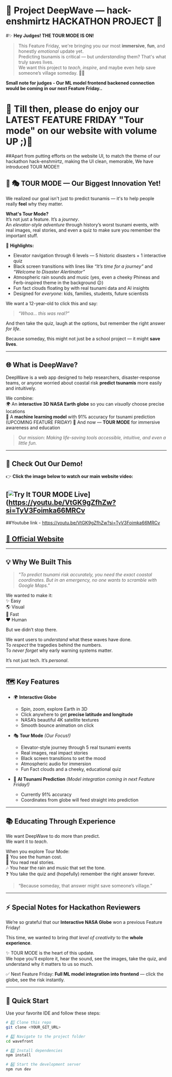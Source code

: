 # 🌊 Project DeepWave — hack-enshmirtz HACKATHON PROJECT 🚀

 #✨ **Hey Judges! THE TOUR MODE IS ON!**  
 
> This Feature Friday, we're bringing you our most **immersive**, **fun**, and honestly *emotional* update yet.  
> Predicting tsunamis is critical — but *understanding* them? That's what truly saves lives.  
> We want this project to *teach*, *inspire*, and maybe even help save someone’s village someday. 💙🌊

**Small note for judges - Our ML model frontend backened connection would be coming in our next Feature Friday..**  
# 🌊 Till then, please do enjoy our LATEST FEATURE FRIDAY "Tour mode" on our website with volume UP ;)🚀
##Apart from putting efforts on the website UI, to match the theme of our hackathon hack-enshmirtz, making the UI clean, memorable, We have introduced TOUR MODE!!

## 🎢 🎭 **TOUR MODE — Our Biggest Innovation Yet!**

We realized our goal isn't just to predict tsunamis — it's to help people really **feel** why they matter.  

**What's Tour Mode?**  
It’s not just a feature. It’s a *journey*.  
An *elevator-style adventure* through history’s worst tsunami events, with real images, real stories, and even a quiz to make sure you remember the important stuff.  

🌌 **Highlights:**  
- Elevator navigation through 6 levels — 5 historic disasters + 1 interactive quiz  
- Black screen transitions with lines like *“It’s time for a journey”* and *“Welcome to Disaster Alertinator”*  
- Atmospheric rain sounds and music (yes, even a cheeky Phineas and Ferb-inspired theme in the background 😉)  
- Fun fact clouds floating by with real tsunami data and AI insights  
- Designed for *everyone*: kids, families, students, future scientists  

We want a 12-year-old to click this and say:  
> *“Whoa… this was real?”*  

And then take the quiz, laugh at the options, but remember the right answer *for life*.  

Because someday, this might not just be a school project — it might **save lives**.  

---

## 🌐 **What is DeepWave?**

DeepWave is a web app designed to help researchers, disaster-response teams, or anyone worried about coastal risk **predict tsunamis** more easily and intuitively.  

We combine:  
🌍 An **interactive 3D NASA Earth globe** so you can *visually* choose precise locations  
🧠 A **machine learning model** with 91% accuracy for tsunami prediction  (UPCOMING FEATURE FRIDAY)
🎢 And now — **TOUR MODE** for immersive awareness and education  

> Our mission: *Making life-saving tools accessible, intuitive, and even a little fun.*  

---

## 🎥 **Check Out Our Demo!**

👉 **Click the image below to watch our main website video:**  
## [![Try It TOUR MODE Live](https://github.com/user-attachments/assets/28843997-4d3f-481d-a11b-45a46e03eed9)](https://youtu.be/VtGK9gZfhZw?si=TyV3Foimka66MRCv

##Youtube link - https://youtu.be/VtGK9gZfhZw?si=TyV3Foimka66MRCv
## [🌊 Official Website](https://project-deepwave-taupe.vercel.app/)

---

## 💡 **Why We Built This**

> *"To predict tsunami risk accurately, you need the exact coastal coordinates. But in an emergency, no one wants to scramble with Google Maps."*  

We wanted to make it:  
✨ Easy  
🌎 Visual  
🚀 Fast  
❤️ Human  

But we didn’t stop there.  

We want users to *understand* what these waves have done.  
To *respect* the tragedies behind the numbers.  
To *never forget* why early warning systems matter.  

It’s not just tech. It’s *personal*.  

---

## 🗺️ **Key Features**

- 🌍 **Interactive Globe**  
  - Spin, zoom, explore Earth in 3D  
  - Click anywhere to get **precise latitude and longitude**  
  - NASA’s beautiful 4K satellite textures  
  - Smooth bounce animation on click  

- 🎭 **Tour Mode** *(Our Focus!)*  
  - Elevator-style journey through 5 real tsunami events  
  - Real images, real impact stories  
  - Black screen transitions to set the mood  
  - Atmospheric audio for immersion  
  - Fun Fact clouds and a cheeky, educational quiz  

- 🎯 **AI Tsunami Prediction** *(Model integration coming in next Feature Friday!)*  
  - Currently 91% accuracy  
  - Coordinates from globe will feed straight into prediction  

---

## 📚 **Educating Through Experience**

We want DeepWave to do more than predict.  
We want it to *teach*.  

When you explore Tour Mode:  
🌊 You see the human cost.  
📖 You read real stories.  
🎶 You hear the rain and music that set the tone.  
❓ You take the quiz and (hopefully) remember the right answer forever.  

> “Because someday, that answer might save someone’s village.”  

---

## ⚡ **Special Notes for Hackathon Reviewers**

We’re so grateful that our **Interactive NASA Globe** won a previous Feature Friday!  

This time, we wanted to bring *that level of creativity* to the **whole experience**.  

✨ TOUR MODE is the heart of this update.  
We hope you’ll explore it, hear the sound, see the images, take the quiz, and understand why it matters to us so much.  

✅ Next Feature Friday: **Full ML model integration into frontend** — click the globe, see the risk instantly.  

---

## 🚀 **Quick Start**

Use your favorite IDE and follow these steps:

```bash
# 1️⃣ Clone this repo
git clone <YOUR_GIT_URL>

# 2️⃣ Navigate to the project folder
cd wavefront

# 3️⃣ Install dependencies
npm install

# 4️⃣ Start the development server
npm run dev
